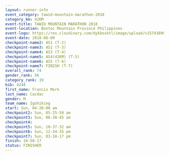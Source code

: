```yaml
---
layout: runner-info 
event_category: tawid-mountain-marathon-2018 
category_km: 42KM 
event-title: TAWID MOUNTAIN MARATHON 2018 
event-location: Bontoc Mountain Province Philippines 
event-logo: https://res.cloudinary.com/dykbosktl/image/upload/v1574389629/Logo/tawid2018_logo_t3op5o.png 
event-date: 2018-06-09 
checkpoint-name2: AS1 (T-2) 
checkpoint-name3: AS2 (T-3) 
checkpoint-name4: AS3 (T-4) 
checkpoint-name5: AS4(42KM) (T-5) 
checkpoint-name6: AS5 (T-6) 
checkpoint-name7: FINISH (T-7) 
overall_rank: 74
gender_rank: 56
category_rank: 19
bib: 4244
first_name: Francis Mark
last_name: Cacdac
gender: M
team_name: Igohiking
start: Sun, 04-20-00 am
checkpoint2: Sun, 05-25-59 am
checkpoint3: Sun, 06-38-45 am
checkpoint4: 
checkpoint5: Sun, 10-37-32 am
checkpoint6: Sun, 12-34-35 pm
checkpoint7: Sun, 03-18-17 pm
finish: 10-58-17
status: FINISHER
---
```

